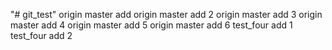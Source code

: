 "# git_test" 
origin master add
origin master add 2
origin master add 3
origin master add 4
origin master add 5
origin master add 6
test_four add 1
test_four add 2
